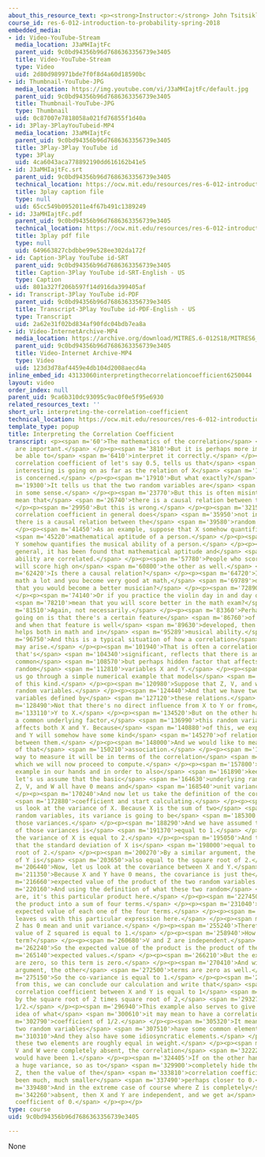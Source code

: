 ```yaml
---
about_this_resource_text: <p><strong>Instructor:</strong> John Tsitsiklis</p>
course_id: res-6-012-introduction-to-probability-spring-2018
embedded_media:
- id: Video-YouTube-Stream
  media_location: J3aMHIajtFc
  parent_uid: 9c0bd94356b96d7686363356739e3405
  title: Video-YouTube-Stream
  type: Video
  uid: 2d80d989971bde7f0f8d4a60d18590bc
- id: Thumbnail-YouTube-JPG
  media_location: https://img.youtube.com/vi/J3aMHIajtFc/default.jpg
  parent_uid: 9c0bd94356b96d7686363356739e3405
  title: Thumbnail-YouTube-JPG
  type: Thumbnail
  uid: 0c87007e7818058a021fd76855f1d40a
- id: 3Play-3PlayYouTubeid-MP4
  media_location: J3aMHIajtFc
  parent_uid: 9c0bd94356b96d7686363356739e3405
  title: 3Play-3Play YouTube id
  type: 3Play
  uid: 4ca6043aca778892190dd616162b41e5
- id: J3aMHIajtFc.srt
  parent_uid: 9c0bd94356b96d7686363356739e3405
  technical_location: https://ocw.mit.edu/resources/res-6-012-introduction-to-probability-spring-2018/part-i-the-fundamentals/interpreting-the-correlation-coefficient/J3aMHIajtFc.srt
  title: 3play caption file
  type: null
  uid: 65cc549b0952011e4f67b491c1389249
- id: J3aMHIajtFc.pdf
  parent_uid: 9c0bd94356b96d7686363356739e3405
  technical_location: https://ocw.mit.edu/resources/res-6-012-introduction-to-probability-spring-2018/part-i-the-fundamentals/interpreting-the-correlation-coefficient/J3aMHIajtFc.pdf
  title: 3play pdf file
  type: null
  uid: 649663827cbdbbe99e528ee302da172f
- id: Caption-3Play YouTube id-SRT
  parent_uid: 9c0bd94356b96d7686363356739e3405
  title: Caption-3Play YouTube id-SRT-English - US
  type: Caption
  uid: 801a327f206b597f14d916da399405af
- id: Transcript-3Play YouTube id-PDF
  parent_uid: 9c0bd94356b96d7686363356739e3405
  title: Transcript-3Play YouTube id-PDF-English - US
  type: Transcript
  uid: 2a62e31f02bd834af90fdc04bdb7ea8a
- id: Video-InternetArchive-MP4
  media_location: https://archive.org/download/MITRES.6-012S18/MITRES6_012S18_L12-10_300k.mp4
  parent_uid: 9c0bd94356b96d7686363356739e3405
  title: Video-Internet Archive-MP4
  type: Video
  uid: 123d3d78af4459e4db104d2008aecd4a
inline_embed_id: 43133060interpretingthecorrelationcoefficient6250044
layout: video
order_index: null
parent_uid: 9ca6b310dc93095c9ac0f0e5f95e6930
related_resources_text: ''
short_url: interpreting-the-correlation-coefficient
technical_location: https://ocw.mit.edu/resources/res-6-012-introduction-to-probability-spring-2018/part-i-the-fundamentals/interpreting-the-correlation-coefficient
template_type: popup
title: Interpreting the Correlation Coefficient
transcript: <p><span m='60'>The mathematics of the correlation</span> <span m='1740'>coefficient
  are important.</span> </p><p><span m='3810'>But it is perhaps more important to
  be able to</span> <span m='6410'>interpret it correctly.</span> </p><p><span m='8370'>A
  correlation coefficient of let's say 0.5, tells us that</span> <span m='12400'>something
  interesting is going on as far as the relation of X</span> <span m='15790'>and Y
  is concerned.</span> </p><p><span m='17910'>But what exactly?</span> </p><p><span
  m='19300'>It tells us that the two random variables are</span> <span m='21570'>associated
  in some sense.</span> </p><p><span m='23770'>But this is often misinterpreted to
  mean that</span> <span m='26740'>there is a causal relation between the two.</span>
  </p><p><span m='29950'>But this is wrong.</span> </p><p><span m='32155'>A large
  correlation coefficient in general does</span> <span m='35950'>not indicate that
  there is a causal relation between the</span> <span m='39580'>random variables.</span>
  </p><p><span m='41450'>As an example, suppose that X somehow quantifies the</span>
  <span m='45220'>mathematical aptitude of a person.</span> </p><p><span m='47310'>And
  Y somehow quantifies the musical ability of a person.</span> </p><p><span m='52290'>In
  general, it has been found that mathematical aptitude and</span> <span m='55450'>musical
  ability are correlated.</span> </p><p><span m='57780'>People who score high on one
  will score high on</span> <span m='60800'>the other as well.</span> </p><p><span
  m='62420'>Is there a causal relation?</span> </p><p><span m='64720'>If you study
  math a lot and you become very good at math,</span> <span m='69789'>does it mean
  that you would become a better musician?</span> </p><p><span m='72890'>Not necessarily.</span>
  </p><p><span m='74140'>Or if you practice the violin day in and day out, does it</span>
  <span m='78210'>mean that you will score better in the math exam?</span> </p><p><span
  m='81510'>Again, not necessarily.</span> </p><p><span m='83360'>Perhaps what is
  going on is that there's a certain feature</span> <span m='86760'>of the human brain
  and when that feature is well</span> <span m='89630'>developed, then that feature
  helps both in math and in</span> <span m='95289'>musical ability.</span> </p><p><span
  m='96750'>And this is a typical situation of how a correlation</span> <span m='99920'>coefficient
  may arise.</span> </p><p><span m='101940'>That is often a correlation coefficient
  that's</span> <span m='104340'>significant, reflects that there is an underlying
  common</span> <span m='108570'>but perhaps hidden factor that affects both of the
  random</span> <span m='112810'>variables X and Y.</span> </p><p><span m='114710'>Let's
  us go through a simple numerical example that models</span> <span m='118640'>a situation
  of this kind.</span> </p><p><span m='120980'>Suppose that Z, V, and w are independent
  random variables.</span> </p><p><span m='124440'>And that we have two more random
  variables defined by</span> <span m='127120'>these relations.</span> </p><p><span
  m='128490'>Not that there's no direct influence from X to Y or from</span> <span
  m='133110'>Y to X.</span> </p><p><span m='134520'>But on the other hand, there's
  a common underlying factor,</span> <span m='136990'>this random variable Z that
  affects both X and Y. Because</span> <span m='140880'>of this, we expect that X
  and Y will somehow have some kind</span> <span m='145270'>of relation or association
  between them.</span> </p><p><span m='148000'>And we would like to measure the strength
  of that</span> <span m='150210'>association.</span> </p><p><span m='151460'>The
  way to measure it will be in terms of the correlation</span> <span m='154329'>coefficient,
  which we will now proceed to compute.</span> </p><p><span m='157800'>To have a complete
  example in our hands and in order to also</span> <span m='161890'>keep things simple,
  let's us assume that the basic</span> <span m='164630'>underlying random variable
  Z, V, and W all have 0 means and</span> <span m='168540'>unit variances.</span>
  </p><p><span m='170240'>And now let us take the definition of the correlation</span>
  <span m='172880'>coefficient and start calculating.</span> </p><p><span m='176090'>Let
  us look at the variance of X. Because X is the sum of two</span> <span m='181600'>independent
  random variables, its variance is going to be</span> <span m='185300'>the sum of
  those variances.</span> </p><p><span m='188290'>And we have assumed that each one
  of those variances is</span> <span m='191370'>equal to 1.</span> </p><p><span m='192100'>So
  the variance of X is equal to 2.</span> </p><p><span m='195050'>And that implies
  that the standard deviation of X is</span> <span m='198000'>equal to the square
  root of 2.</span> </p><p><span m='200270'>By a similar argument, the standard deviation
  of Y is</span> <span m='203650'>also equal to the square root of 2.</span> </p><p><span
  m='206440'>Now, let us look at the covariance between X and Y.</span> </p><p><span
  m='211350'>Because X and Y have 0 means, the covariance is just the</span> <span
  m='216660'>expected value of the product of the two random variables.</span> </p><p><span
  m='220160'>And using the definition of what these two random</span> <span m='222990'>variables
  are, it's this particular product here.</span> </p><p><span m='227450'>We expand
  the product into a sum of four terms.</span> </p><p><span m='231040'>And take the
  expected value of each one of the four terms.</span> </p><p><span m='244170'>Which
  leaves us with this particular expression here.</span> </p><p><span m='251580'>Now,
  Z has 0 mean and unit variance.</span> </p><p><span m='255240'>Therefore, the expected
  value of Z squared is equal to 1.</span> </p><p><span m='258940'>How about the next
  term?</span> </p><p><span m='260680'>V and Z are independent.</span> </p><p><span
  m='262240'>So the expected value of the product is the product of the</span> <span
  m='265140'>expected values.</span> </p><p><span m='266210'>But the expected values
  are zero, so this term is zero.</span> </p><p><span m='270410'>And with a similar
  argument, the other</span> <span m='272500'>terms are zero as well.</span> </p><p><span
  m='275150'>So the co-variance is equal to 1.</span> </p><p><span m='277970'>And
  from this, we can conclude our calculation and write that</span> <span m='283350'>the
  correlation coefficient between X and Y is equal to 1</span> <span m='288340'>divided
  by the square root of 2 times square root of 2,</span> <span m='293270'>which is
  1/2.</span> </p><p><span m='296940'>This example also serves to give you a rough
  idea of what</span> <span m='300610'>it may mean to have a correlation</span> <span
  m='302790'>coefficient of 1/2.</span> </p><p><span m='305320'>It means that the
  two random variables</span> <span m='307510'>have some common elements.</span> </p><p><span
  m='310310'>And they also have some idiosyncratic elements.</span> </p><p><span m='313690'>And
  these two elements are roughly equal in weight.</span> </p><p><span m='318390'>If
  V and W were completely absent, the correlation</span> <span m='322220'>coefficient
  would have been 1.</span> </p><p><span m='324405'>If on the other hand V and W had
  a huge variance, so as to</span> <span m='329900'>completely hide the effect of
  Z, then the value of the</span> <span m='333810'>correlation coefficient would have
  been much, much smaller</span> <span m='337490'>perhaps closer to 0.</span> </p><p><span
  m='339480'>And in the extreme case of course where Z is completely</span> <span
  m='342260'>absent, then X and Y are independent, and we get a</span> <span m='345610'>correlation
  coefficient of 0.</span> </p><p></p>
type: course
uid: 9c0bd94356b96d7686363356739e3405

---
```

None